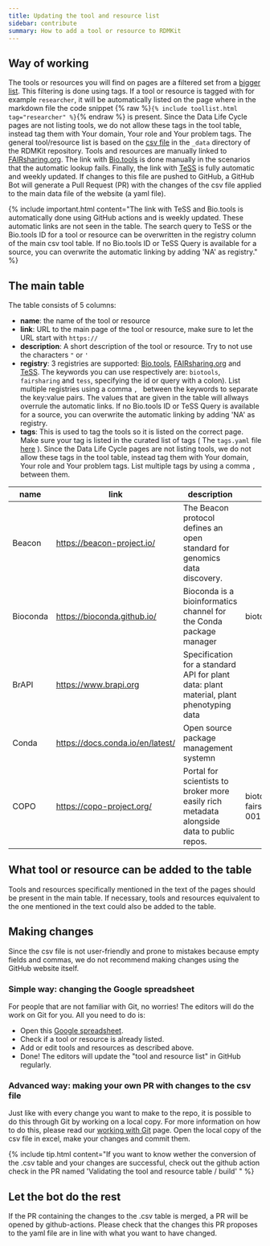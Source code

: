 ```yaml
---
title: Updating the tool and resource list
sidebar: contribute
summary: How to add a tool or resource to RDMKit
---
```


## Way of working

The tools or resources you will find on pages are a filtered set from a [bigger list](all_tools_and_resources). This filtering is done using tags. If a tool or resource is tagged with for example `researcher`, it will be automatically listed on the page where in the markdown file the code snippet {% raw %}`{% include toollist.html tag="researcher" %}`{% endraw %} is present. Since the Data Life Cycle pages are not listing tools, we do not allow these tags in the tool table, instead tag them with Your domain, Your role and Your problem tags. The general tool/resource list is based on the [csv file](https://github.com/elixir-europe/rdmkit/blob/master/_data/main_tool_and_resource_list.csv) in the `_data` directory of the RDMKit repository. Tools and resources are manually linked to [FAIRsharing.org](https://fairsharing.org/). The link with [Bio.tools](https://bio.tools) is done manually in the scenarios that the automatic lookup fails. Finally, the link with [TeSS](https://tess.elixir-europe.org/) is fully automatic and weekly updated. If changes to this file are pushed to GitHub, a GitHub Bot will generate a Pull Request (PR) with the changes of the csv file applied to the main data file of the website (a yaml file).

{% include important.html content="The link with TeSS and Bio.tools is automatically done using GitHub actions and is weekly updated. These automatic links are not seen in the table. The search query to TeSS or the Bio.tools ID for a tool or resource can be overwritten in the registry column of the main csv tool table. If no Bio.tools ID or TeSS Query is available for a source, you can overwrite the automatic linking by adding 'NA' as registry." %}

## The main table


The table consists of 5 columns:
- **name**: the name of the tool or resource
- **link**: URL to the main page of the tool or resource, make sure to let the URL start with `https://`
- **description**: A short description of the tool or resource. Try to not use the characters `"` or `'` 
- **registry**: 3 registries are supported: [Bio.tools](https://bio.tools), [FAIRsharing.org](https://fairsharing.org/) and [TeSS](https://tess.elixir-europe.org/). The keywords you can use respectively are: `biotools`, `fairsharing` and `tess`, specifying the id or query with a colon). List multiple registries using a comma `, ` between the keywords to separate the key:value pairs. The values that are given in the table will allways overrule the automatic links. If no Bio.tools ID or TeSS Query is available for a source, you can overwrite the automatic linking by adding 'NA' as registry.
- **tags**: This is used to tag the tools so it is listed on the correct page. Make sure your tag is listed in the curated list of tags ( The `tags.yaml` file [here](https://github.com/elixir-europe/rdmkit/blob/master/_data/tags.yml) ). Since the Data Life Cycle pages are not listing tools, we do not allow these tags in the tool table, instead tag them with Your domain, Your role and Your problem tags. List multiple tags by using a comma `, ` between them.

| name     | link                             | description                                                                               | registry                                    | tags                                             |
|----------|----------------------------------|-------------------------------------------------------------------------------------------|---------------------------------------------|--------------------------------------------------|
| Beacon   | https://beacon-project.io/       | The Beacon protocol defines an open standard for genomics data discovery.                 |                                             | researcher, data manager, IT support, human data |
| Bioconda | https://bioconda.github.io/      | Bioconda is a bioinformatics channel for the Conda package manager                        | biotools:bioconda                           | IT support, data analysis                        |
| BrAPI    | https://www.brapi.org            | Specification for a standard API for plant data: plant material, plant phenotyping data   |                                             | IT support, plants                               |
| Conda    | https://docs.conda.io/en/latest/ | Open source package management systemn                                                    |                                             | IT support, data analysis                        |
| COPO     | https://copo-project.org/        | Portal for scientists to broker more easily rich metadata alongside data to public repos. | biotools:copo, fairsharing:biodbcore-001247 | metadata, researcher, plants                     |


## What tool or resource can be added to the table
Tools and resources specifically mentioned in the text of the pages should be present in the main table. If necessary, tools and resources equivalent to the one mentioned in the text could also be added to the table.

## Making changes

Since the csv file is not user-friendly and prone to mistakes because empty fields and commas, we do not recommend making changes using the GitHub website itself. 

### Simple way: changing the Google spreadsheet

For people that are not familiar with Git, no worries! The editors will do the work on Git for you. All you need to do is:
- Open this [Google spreadsheet](https://docs.google.com/spreadsheets/d/16RESor_qQ_ygI0lQYHR23kbZJUobOWZUbOwhJbLptDE/edit?usp=sharing).
- Check if a tool or resource is already listed.
- Add or edit tools and resources as described above.
- Done! The editors will update the "tool and resource list" in GitHub regularly.

### Advanced way: making your own PR with changes to the csv file

Just like with every change you want to make to the repo, it is possible to do this through Git by working on a local copy. For more information on how to do this, please read our [working with Git](working_with_git) page. Open the local copy of the csv file in excel, make your changes and commit them.

{% include tip.html content="If you want to know wether the conversion of the .csv table and your changes are successful, check out the github action check in the PR named 'Validating the tool and resource table / build' " %}


## Let the bot do the rest
If the PR containing the changes to the .csv table is merged, a PR will be opened by github-actions. Please check that the changes this PR proposes to the yaml file are in line with what you want to have changed.
